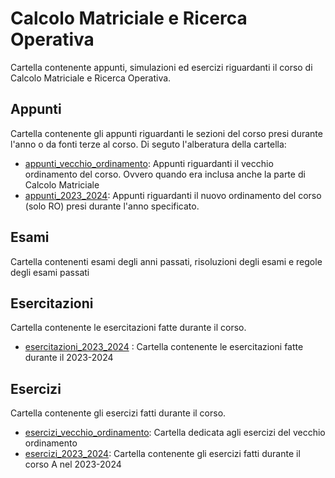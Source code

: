 # Calcolo Matriciale e Ricerca Operativa
Cartella contenente appunti, simulazioni ed 
esercizi riguardanti il corso di Calcolo Matriciale e Ricerca Operativa.

## Appunti
Cartella contenente gli appunti riguardanti
le sezioni del corso presi durante l'anno
o da fonti terze al corso.
Di seguto l'alberatura della cartella:

- [appunti_vecchio_ordinamento](./appunti/appunti_vecchio_ordinamento/): Appunti riguardanti il vecchio ordinamento del corso. Ovvero quando era
    inclusa anche la parte di Calcolo Matriciale
- [appunti_2023_2024](./appunti/appunti_2023_2024): Appunti riguardanti il nuovo ordinamento del corso (solo RO) presi durante l'anno specificato.

## Esami
Cartella contenenti esami degli anni passati,
risoluzioni degli esami e regole degli esami
passati

## Esercitazioni
Cartella contenente le esercitazioni fatte durante il corso.
- [esercitazioni_2023_2024](./esercitazioni/esercitazioni_2023_2024/) : Cartella contenente le esercitazioni fatte durante il 2023-2024

## Esercizi
Cartella contenente gli esercizi fatti durante il corso.
- [esercizi_vecchio_ordinamento](./esercizi/esercizi_vecchio_ordinamento/):  Cartella
    dedicata agli esercizi del vecchio ordinamento
- [esercizi_2023_2024](./esercizi/esercizi_2023_2024/): Cartella
    contenente gli esercizi fatti durante il corso A nel 2023-2024
